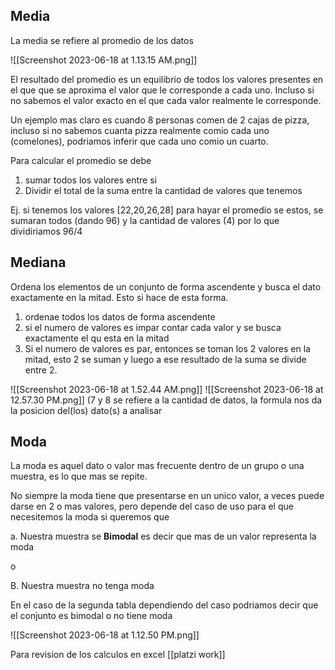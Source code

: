 
## Media

La media se refiere al promedio de los datos

![[Screenshot 2023-06-18 at 1.13.15 AM.png]]

El resultado del promedio es un equilibrio de todos los valores presentes en el que que se aproxima el valor que le corresponde a cada uno. Incluso si no sabemos el valor exacto en el que cada valor realmente le corresponde.

Un ejemplo mas claro es cuando 8 personas comen de 2 cajas de pizza, incluso si no sabemos cuanta pizza realmente comio cada uno (comelones), podriamos inferir que cada uno comio un cuarto.

Para calcular el promedio se debe

1. sumar todos los valores entre si
2. Dividir el total de la suma entre la cantidad de valores que tenemos

Ej. si tenemos los valores [22,20,26,28] para hayar el promedio se estos, se sumaran todos (dando 96) y la cantidad de valores (4) por lo que dividiriamos 96/4

## Mediana

Ordena los elementos de un conjunto de forma ascendente y busca el dato exactamente en la mitad. Esto si hace de esta forma.

1. ordenae todos los datos de forma ascendente
2. si el numero de valores es impar contar cada valor y se busca exactamente el qu esta en la mitad
3. Si el numero de valores es par, entonces se toman los 2 valores en la mitad, esto 2 se suman y luego a ese resultado de la suma se divide entre 2.

![[Screenshot 2023-06-18 at 1.52.44 AM.png]]
![[Screenshot 2023-06-18 at 12.57.30 PM.png]]
(7 y 8 se refiere a la cantidad de datos, la formula nos da la posicion del(los) dato(s) a analisar

## Moda

La moda es aquel dato o valor mas frecuente dentro de un grupo o una muestra, es lo que mas se repite.

No siempre la moda tiene que presentarse en un unico valor, a veces puede darse en 2 o mas valores, pero depende del caso de uso para el que necesitemos la moda si queremos que

a. Nuestra muestra se **Bimodal** es decir que mas de un valor representa la moda

o

B. Nuestra muestra no tenga moda



En el caso de la segunda tabla dependiendo del caso podriamos decir que el conjunto es bimodal o no tiene moda

![[Screenshot 2023-06-18 at 1.12.50 PM.png]]


Para revision de los calculos en excel [[platzi work]] 